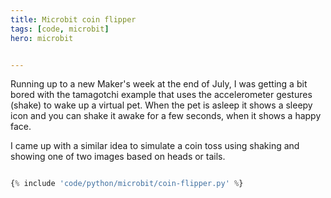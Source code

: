 ```yaml
---
title: Microbit coin flipper
tags: [code, microbit]
hero: microbit


---
```


Running up to a new Maker's week at the end of July, I was getting a bit bored
with the tamagotchi example that uses the accelerometer gestures (shake) to wake up a virtual pet. When the pet is asleep it shows a sleepy icon and you can shake it awake for a few seconds, when it shows a happy face.

I came up with a similar idea to simulate a coin toss using shaking and showing one of two images based on heads or tails.

```python

{% include 'code/python/microbit/coin-flipper.py' %}

```
